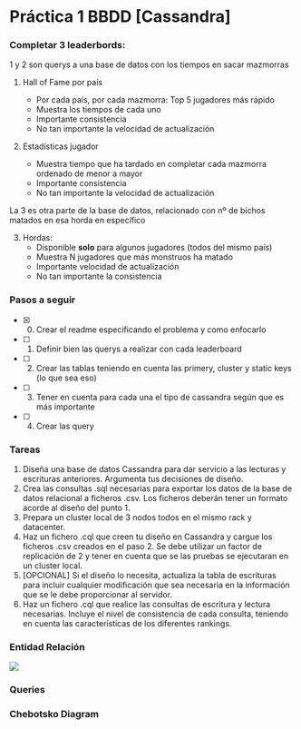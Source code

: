 # Práctica 1 BBDD [Cassandra]
### Completar 3 leaderbords:
1 y 2 son querys a una base de datos con los tiempos en sacar mazmorras
1. Hall of Fame por país 
    - Por cada país, por cada mazmorra: Top 5 jugadores más rápido
    - Muestra los tiempos de cada uno
    - Importante consistencia
    - No tan importante la velocidad de actualización


1. Estadísticas jugador
    - Muestra tiempo que ha tardado en completar cada mazmorra ordenado de menor a mayor
    - Importante consistencia
    - No tan importante la velocidad de actualización 

La 3 es otra parte de la base de datos, relacionado con nº de bichos matados en esa horda en específico

3. Hordas:
    - Disponible **solo** para algunos jugadores (todos del mismo país)
    - Muestra N jugadores que más monstruos ha matado
    - Importante velocidad de actualización
    - No tan importante la consistencia

### Pasos a seguir
- [x] 0. Crear el readme especificando el problema y como enfocarlo
- [ ] 1. Definir bien las querys a realizar con cada leaderboard
- [ ] 2. Crear las tablas teniendo en cuenta las primery, cluster y static keys (lo que sea eso)
- [ ] 3. Tener en cuenta para cada una el tipo de cassandra según que es más importante
- [ ] 4. Crear las query
 
### Tareas 
1. Diseña una base de datos Cassandra para dar servicio a las lecturas y escrituras anteriores. Argumenta tus decisiones de diseño. 
2. Crea las consultas .sql necesarias para exportar los datos de la base de datos relacional a ficheros .csv. Los ficheros deberán tener un formato acorde al diseño del punto 1.  
3. Prepara un cluster local de 3 nodos todos en el mismo rack y datacenter. 
4. Haz un fichero .cql que creen tu diseño en Cassandra y cargue los ficheros .csv creados en el paso 2. Se debe utilizar un factor de replicación de 2 y tener en cuenta que se las pruebas se ejecutaran en un cluster local. 
5. [OPCIONAL] Si el diseño lo necesita, actualiza la tabla de escrituras para incluir cualquier modificación que sea necesaria en la información que se le debe proporcionar al servidor. 
6. Haz un fichero .cql que realice las consultas de escritura y lectura necesarias. Incluye el nivel de consistencia de cada consulta, teniendo en cuenta las características de los diferentes rankings.


### Entidad Relación
<img src="https://embed.creately.com/xHZvJPuatOl?token=hIYxMfX4xba1FOkW&type=svg">

### Queries


### Chebotsko Diagram
